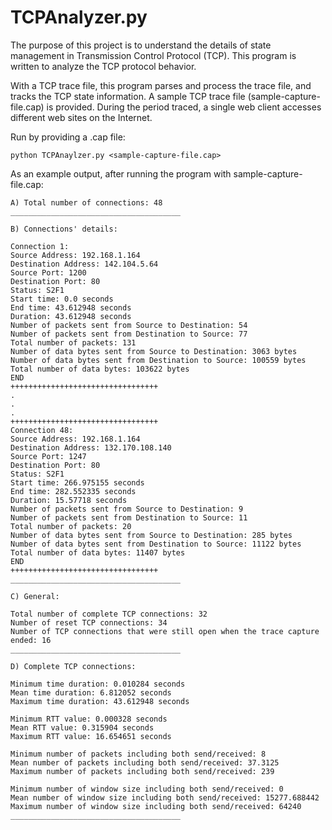 # TCPAnalyzer.py

The purpose of this project is to understand the details of state management in Transmission Control Protocol (TCP). This program is written to analyze the TCP protocol behavior.

With a TCP trace file, this program parses and process the trace file, and tracks the TCP state information. A sample TCP trace file (sample-capture-file.cap) is
provided. During the period traced, a single web client accesses different web sites on the Internet.

Run by providing a .cap file:
```
python TCPAnaylzer.py <sample-capture-file.cap>
```

As an example output, after running the program with sample-capture-file.cap:
```
A) Total number of connections: 48
______________________________________

B) Connections' details:

Connection 1:
Source Address: 192.168.1.164
Destination Address: 142.104.5.64
Source Port: 1200
Destination Port: 80
Status: S2F1
Start time: 0.0 seconds
End time: 43.612948 seconds
Duration: 43.612948 seconds
Number of packets sent from Source to Destination: 54
Number of packets sent from Destination to Source: 77
Total number of packets: 131
Number of data bytes sent from Source to Destination: 3063 bytes
Number of data bytes sent from Destination to Source: 100559 bytes
Total number of data bytes: 103622 bytes
END 
+++++++++++++++++++++++++++++++++
.
.
.
+++++++++++++++++++++++++++++++++
Connection 48:
Source Address: 192.168.1.164
Destination Address: 132.170.108.140
Source Port: 1247
Destination Port: 80
Status: S2F1
Start time: 266.975155 seconds
End time: 282.552335 seconds
Duration: 15.57718 seconds
Number of packets sent from Source to Destination: 9
Number of packets sent from Destination to Source: 11
Total number of packets: 20
Number of data bytes sent from Source to Destination: 285 bytes
Number of data bytes sent from Destination to Source: 11122 bytes
Total number of data bytes: 11407 bytes
END 
+++++++++++++++++++++++++++++++++
______________________________________

C) General:

Total number of complete TCP connections: 32
Number of reset TCP connections: 34
Number of TCP connections that were still open when the trace capture ended: 16
______________________________________

D) Complete TCP connections:

Minimum time duration: 0.010284 seconds
Mean time duration: 6.812052 seconds
Maximum time duration: 43.612948 seconds

Minimum RTT value: 0.000328 seconds
Mean RTT value: 0.315904 seconds
Maximum RTT value: 16.654651 seconds

Minimum number of packets including both send/received: 8
Mean number of packets including both send/received: 37.3125
Maximum number of packets including both send/received: 239

Minimum number of window size including both send/received: 0
Mean number of window size including both send/received: 15277.688442
Maximum number of window size including both send/received: 64240
______________________________________
```
